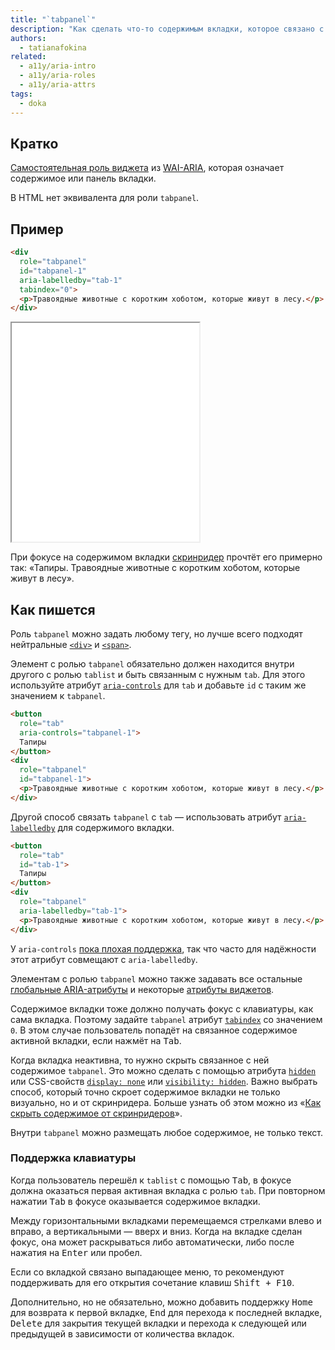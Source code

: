 ```yaml
---
title: "`tabpanel`"
description: "Как сделать что-то содержимым вкладки, которое связано с ней."
authors:
  - tatianafokina
related:
  - a11y/aria-intro
  - a11y/aria-roles
  - a11y/aria-attrs
tags:
  - doka
---
```


## Кратко

[Самостоятельная роль виджета](/a11y/aria-roles/#roli-vidzhetov) из [WAI-ARIA](/a11y/aria-intro/#specifikaciya), которая означает содержимое или панель вкладки.

В HTML нет эквивалента для роли `tabpanel`.

## Пример

```html
<div
  role="tabpanel"
  id="tabpanel-1"
  aria-labelledby="tab-1"
  tabindex="0">
  <p>Травоядные животные с коротким хоботом, которые живут в лесу.</p>
</div>
```

<iframe title="<div> с ролью tabpanel" src="demos/tabpanels/" height="350"></iframe>

При фокусе на содержимом вкладки [скринридер](/a11y/screenreaders/) прочтёт его примерно так: «Тапиры. Травоядные животные с коротким хоботом, которые живут в лесу».

## Как пишется

Роль `tabpanel` можно задать любому тегу, но лучше всего подходят нейтральные [`<div>`](/html/div/) и [`<span>`](/html/span/).

Элемент с ролью `tabpanel` обязательно должен находится внутри другого с ролью `tablist` и быть связанным с нужным `tab`. Для этого используйте атрибут [`aria-controls`](/a11y/aria-controls/) для `tab` и добавьте `id` с таким же значением к `tabpanel`.

```html
<button
  role="tab"
  aria-controls="tabpanel-1">
  Тапиры
</button>
<div
  role="tabpanel"
  id="tabpanel-1">
  <p>Травоядные животные с коротким хоботом, которые живут в лесу.</p>
</div>
```

Другой способ связать `tabpanel` с `tab` — использовать атрибут [`aria-labelledby`](/a11y/aria-labelledby/) для содержимого вкладки.

```html
<button
  role="tab"
  id="tab-1">
  Тапиры
</button>
<div
  role="tabpanel"
  aria-labelledby="tab-1">
  <p>Травоядные животные с коротким хоботом, которые живут в лесу.</p>
</div>
```

У `aria-controls` [пока плохая поддержка](https://a11ysupport.io/tech/aria/aria-controls_attribute), так что часто для надёжности этот атрибут совмещают с `aria-labelledby`.

Элементам с ролью `tabpanel` можно также задавать все остальные [глобальные ARIA-атрибуты](/a11y/aria-attrs/#globalnye-atributy) и некоторые [атрибуты виджетов](/a11y/aria-attrs/#atributy-vidzhetov).

Содержимое вкладки тоже должно получать фокус с клавиатуры, как сама вкладка. Поэтому задайте `tabpanel` атрибут [`tabindex`](/html/global-attrs/#tabindex) со значением `0`. В этом случае пользователь попадёт на связанное содержимое активной вкладки, если нажмёт на <kbd>Tab</kbd>.

Когда вкладка неактивна, то нужно скрыть связанное с ней содержимое `tabpanel`. Это можно сделать с помощью атрибута [`hidden`](/html/hidden/) или CSS-свойств [`display: none`](/css/display/) или [`visibility: hidden`](/css/visibility/). Важно выбрать способ, который точно скроет содержимое вкладки не только визуально, но и от скринридера. Больше узнать об этом можно из «[Как скрыть содержимое от скринридеров](/a11y/content-hidden/)».

Внутри `tabpanel` можно размещать любое содержимое, не только текст.

### Поддержка клавиатуры

Когда пользователь перешёл к `tablist` с помощью <kbd>Tab</kbd>, в фокусе должна оказаться первая активная вкладка с ролью `tab`. При повторном нажатии <kbd>Tab</kbd> в фокусе оказывается содержимое вкладки.

Между горизонтальными вкладками перемещаемся стрелками влево и вправо, а вертикальными — вверх и вниз. Когда на вкладке сделан фокус, она может раскрываться либо автоматически, либо после нажатия на <kbd>Enter</kbd> или пробел.

Если со вкладкой связано выпадающее меню, то рекомендуют поддерживать для его открытия сочетание клавиш <kbd>Shift + F10</kbd>.

Дополнительно, но не обязательно, можно добавить поддержку <kbd>Home</kbd> для возврата к первой вкладке, <kbd>End</kbd> для перехода к последней вкладке, <kbd>Delete</kbd> для закрытия текущей вкладки и перехода к следующей или предыдущей в зависимости от количества вкладок.
